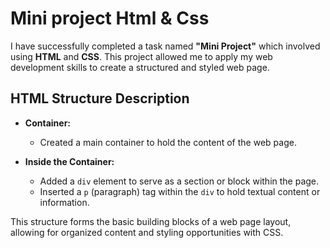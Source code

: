 # Mini project Html & Css 

I have successfully completed a task named **"Mini Project"** which involved using **HTML** and **CSS**. This project allowed me to apply my web development skills to create a structured and styled web page.


## HTML Structure Description

- **Container:**
  - Created a main container to hold the content of the web page.

- **Inside the Container:**
  - Added a `div` element to serve as a section or block within the page.
  - Inserted a `p` (paragraph) tag within the `div` to hold textual content or information.

This structure forms the basic building blocks of a web page layout, allowing for organized content and styling opportunities with CSS.

